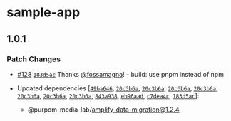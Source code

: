 # sample-app

## 1.0.1

### Patch Changes

- [#128](https://github.com/purpom-media-lab/amplify-data-migration/pull/128) [`183d5ac`](https://github.com/purpom-media-lab/amplify-data-migration/commit/183d5acb2f515e1a11b03b9fd44f632031761d2f) Thanks [@fossamagna](https://github.com/fossamagna)! - build: use pnpm instead of npm

- Updated dependencies [[`49ba646`](https://github.com/purpom-media-lab/amplify-data-migration/commit/49ba646078859ba804ace3ec6b32f20aaae1e957), [`20c3b6a`](https://github.com/purpom-media-lab/amplify-data-migration/commit/20c3b6a5e0ff49e0cdc712d977c924b9224d58e6), [`20c3b6a`](https://github.com/purpom-media-lab/amplify-data-migration/commit/20c3b6a5e0ff49e0cdc712d977c924b9224d58e6), [`20c3b6a`](https://github.com/purpom-media-lab/amplify-data-migration/commit/20c3b6a5e0ff49e0cdc712d977c924b9224d58e6), [`20c3b6a`](https://github.com/purpom-media-lab/amplify-data-migration/commit/20c3b6a5e0ff49e0cdc712d977c924b9224d58e6), [`20c3b6a`](https://github.com/purpom-media-lab/amplify-data-migration/commit/20c3b6a5e0ff49e0cdc712d977c924b9224d58e6), [`20c3b6a`](https://github.com/purpom-media-lab/amplify-data-migration/commit/20c3b6a5e0ff49e0cdc712d977c924b9224d58e6), [`20c3b6a`](https://github.com/purpom-media-lab/amplify-data-migration/commit/20c3b6a5e0ff49e0cdc712d977c924b9224d58e6), [`843a938`](https://github.com/purpom-media-lab/amplify-data-migration/commit/843a938c7faacfc8e4df538a1c2e7bceb4b3f5af), [`eb96aad`](https://github.com/purpom-media-lab/amplify-data-migration/commit/eb96aada7b937223971485d1fa16aba97a4d11f8), [`c7dea4c`](https://github.com/purpom-media-lab/amplify-data-migration/commit/c7dea4c443610f3019f9121930f3cd7d4dfd69dc), [`183d5ac`](https://github.com/purpom-media-lab/amplify-data-migration/commit/183d5acb2f515e1a11b03b9fd44f632031761d2f)]:
  - @purpom-media-lab/amplify-data-migration@1.2.4
